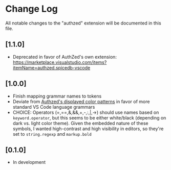 # Change Log

All notable changes to the "authzed" extension will be documented in this file.

## [1.1.0]
- Deprecated in favor of AuthZed's own extension: https://marketplace.visualstudio.com/items?itemName=authzed.spicedb-vscode

## [1.0.0]
- Finish mapping grammar names to tokens
- Deviate from [Authzed's displayed color patterns](https://authzed.com/docs/reference/schema-lang) in favor of more standard VS Code language grammars
- CHOICE: Operators (=,==,&,&&,+,-,:,|,->) should use names based on `keyword.operator`, but this seems to be either white/black (depending on dark vs. light color theme). Given the embedded nature of these symbols, I wanted high-contrast and high visibility in editors, so they're set to `string.regexp` and `markup.bold`

## [0.1.0]
- In development
